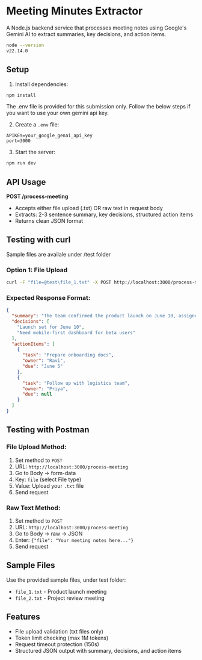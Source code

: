 # Meeting Minutes Extractor

A Node.js backend service that processes meeting notes using Google's Gemini AI to extract summaries, key decisions, and action items.

```bash
node --version
v22.14.0
```

## Setup

1. Install dependencies:

```bash
npm install
```

The .env file is provided for this submission only.
Follow the below steps if you want to use your own gemini api key.

2. Create a `.env` file:

```
APIKEY=your_google_genai_api_key
port=3000
```

3. Start the server:

```bash
npm run dev
```

## API Usage

**POST /process-meeting**

- Accepts either file upload (.txt) OR raw text in request body
- Extracts: 2-3 sentence summary, key decisions, structured action items
- Returns clean JSON format

## Testing with curl

Sample files are availale under /test folder 

### Option 1: File Upload

```bash
curl -F "file=@test\file_1.txt" -X POST http://localhost:3000/process-meeting
```

### Expected Response Format:

```json
{
  "summary": "The team confirmed the product launch on June 10, assigned onboarding preparation and logistics follow-up, and discussed user feedback on mobile design.",
  "decisions": [
    "Launch set for June 10",
    "Need mobile-first dashboard for beta users"
  ],
  "actionItems": [
    {
      "task": "Prepare onboarding docs",
      "owner": "Ravi",
      "due": "June 5"
    },
    {
      "task": "Follow up with logistics team",
      "owner": "Priya",
      "due": null
    }
  ]
}
```

## Testing with Postman

### File Upload Method:

1. Set method to `POST`
2. URL: `http://localhost:3000/process-meeting`
3. Go to Body → form-data
4. Key: `file` (select File type)
5. Value: Upload your `.txt` file
6. Send request

### Raw Text Method:

1. Set method to `POST`
2. URL: `http://localhost:3000/process-meeting`
3. Go to Body → raw → JSON
4. Enter: `{"file": "Your meeting notes here..."}`
5. Send request

## Sample Files

Use the provided sample files, under test folder:

- `file_1.txt` - Product launch meeting
- `file_2.txt` - Project review meeting

## Features

- File upload validation (txt files only)
- Token limit checking (max 1M tokens)
- Request timeout protection (150s)
- Structured JSON output with summary, decisions, and action items
